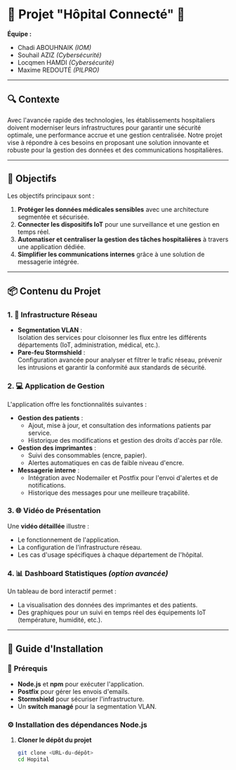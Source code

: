 # 🏥 Projet "Hôpital Connecté" 🚀

**Équipe :**  
- Chadi ABOUHNAIK *(IOM)*  
- Souhail AZIZ *(Cybersécurité)*  
- Locqmen HAMDI *(Cybersécurité)*  
- Maxime REDOUTÉ *(PILPRO)*  

---

## 🔍 Contexte  
Avec l'avancée rapide des technologies, les établissements hospitaliers doivent moderniser leurs infrastructures pour garantir une sécurité optimale, une performance accrue et une gestion centralisée. Notre projet vise à répondre à ces besoins en proposant une solution innovante et robuste pour la gestion des données et des communications hospitalières.

---

## 🎯 Objectifs  
Les objectifs principaux sont :  
1. **Protéger les données médicales sensibles** avec une architecture segmentée et sécurisée.  
2. **Connecter les dispositifs IoT** pour une surveillance et une gestion en temps réel.  
3. **Automatiser et centraliser la gestion des tâches hospitalières** à travers une application dédiée.  
4. **Simplifier les communications internes** grâce à une solution de messagerie intégrée.  

---

## 📦 Contenu du Projet  
### 1. 🔧 **Infrastructure Réseau**  
- **Segmentation VLAN** :  
  Isolation des services pour cloisonner les flux entre les différents départements (IoT, administration, médical, etc.).  
- **Pare-feu Stormshield** :  
  Configuration avancée pour analyser et filtrer le trafic réseau, prévenir les intrusions et garantir la conformité aux standards de sécurité.  

### 2. 💻 **Application de Gestion**  
L'application offre les fonctionnalités suivantes :  
- **Gestion des patients** :  
  - Ajout, mise à jour, et consultation des informations patients par service.  
  - Historique des modifications et gestion des droits d'accès par rôle.  
- **Gestion des imprimantes** :  
  - Suivi des consommables (encre, papier).  
  - Alertes automatiques en cas de faible niveau d'encre.  
- **Messagerie interne** :  
  - Intégration avec Nodemailer et Postfix pour l'envoi d'alertes et de notifications.  
  - Historique des messages pour une meilleure traçabilité.  

### 3. 🌐 **Vidéo de Présentation**  
Une **vidéo détaillée** illustre :  
- Le fonctionnement de l'application.  
- La configuration de l'infrastructure réseau.  
- Les cas d'usage spécifiques à chaque département de l'hôpital.  

### 4. 📊 **Dashboard Statistiques** *(option avancée)*  
Un tableau de bord interactif permet :  
- La visualisation des données des imprimantes et des patients.  
- Des graphiques pour un suivi en temps réel des équipements IoT (température, humidité, etc.).  

---

## 📖 Guide d'Installation  

### 🔑 **Prérequis**  
- **Node.js** et **npm** pour exécuter l'application.  
- **Postfix** pour gérer les envois d'emails.  
- **Stormshield** pour sécuriser l'infrastructure.  
- Un **switch managé** pour la segmentation VLAN.  

### ⚙️ **Installation des dépendances Node.js**  
1. **Cloner le dépôt du projet**  
   ```bash
   git clone <URL-du-dépôt>
   cd Hopital

